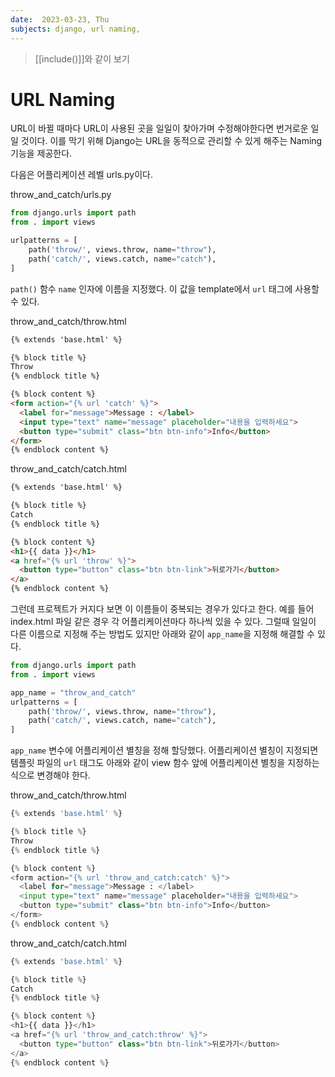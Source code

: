 ```yaml
---
date:  2023-03-23, Thu
subjects: django, url naming,
---
```

> [[include()]]와 같이 보기
# URL Naming
URL이 바뀔 때마다 URL이 사용된 곳을 일일이 찾아가며 수정해야한다면 번거로운 일일 것이다. 이를 막기 위해 Django는 URL을 동적으로 관리할 수 있게 해주는 Naming 기능을 제공한다.

다음은 어플리케이션 레벨 urls.py이다.  

throw_and_catch/urls.py
```python
from django.urls import path
from . import views

urlpatterns = [
	path('throw/', views.throw, name="throw"),
	path('catch/', views.catch, name="catch"),
]
```

`path()` 함수 `name` 인자에 이름을 지정했다. 이 값을 template에서 `url` 태그에 사용할 수 있다.

throw_and_catch/throw.html
```html
{% extends 'base.html' %}

{% block title %}
Throw
{% endblock title %}

{% block content %}
<form action="{% url 'catch' %}">
  <label for="message">Message : </label>
  <input type="text" name="message" placeholder="내용을 입력하세요">
  <button type="submit" class="btn btn-info">Info</button>
</form>
{% endblock content %}
```

throw_and_catch/catch.html
```html
{% extends 'base.html' %}

{% block title %}
Catch
{% endblock title %}

{% block content %}
<h1>{{ data }}</h1>
<a href="{% url 'throw' %}">
  <button type="button" class="btn btn-link">뒤로가기</button>
</a>
{% endblock content %}
```

그런데 프로젝트가 커지다 보면 이 이름들이 중복되는 경우가 있다고 한다. 예를 들어 index.html 파일 같은 경우 각 어플리케이션마다 하나씩 있을 수 있다. 그럴때 일일이 다른 이름으로 지정해 주는 방법도 있지만 아래와 같이 `app_name`을 지정해 해결할 수 있다.

```python
from django.urls import path
from . import views

app_name = "throw_and_catch"
urlpatterns = [
	path('throw/', views.throw, name="throw"),
	path('catch/', views.catch, name="catch"),
]

```
`app_name` 변수에 어플리케이션 별칭을 정해 할당했다. 어플리케이션 별칭이 지정되면 템플릿 파일의 `url` 태그도 아래와 같이 view 함수 앞에 어플리케이션 별칭을 지정하는 식으로 변경해야 한다.

throw_and_catch/throw.html
```python
{% extends 'base.html' %}

{% block title %}
Throw
{% endblock title %}

{% block content %}
<form action="{% url 'throw_and_catch:catch' %}">
  <label for="message">Message : </label>
  <input type="text" name="message" placeholder="내용을 입력하세요">
  <button type="submit" class="btn btn-info">Info</button>
</form>
{% endblock content %}
```

throw_and_catch/catch.html
```python
{% extends 'base.html' %}

{% block title %}
Catch
{% endblock title %}

{% block content %}
<h1>{{ data }}</h1>
<a href="{% url 'throw_and_catch:throw' %}">
  <button type="button" class="btn btn-link">뒤로가기</button>
</a>
{% endblock content %}
```